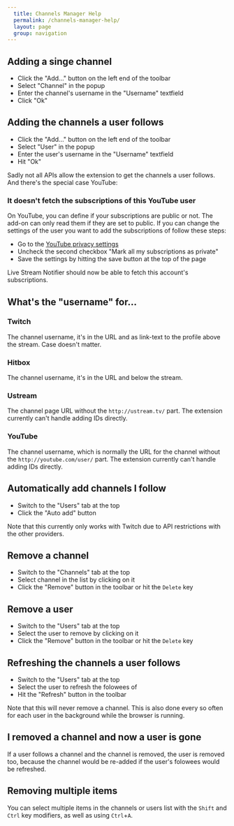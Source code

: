 ```yaml
---
  title: Channels Manager Help
  permalink: /channels-manager-help/
  layout: page
  group: navigation
---
```

## Adding a singe channel
 - Click the "Add..." button on the left end of the toolbar
 - Select "Channel" in the popup
 - Enter the channel's username in the "Username" textfield
 - Click "Ok"

## Adding the channels a user follows
 - Click the "Add..." button on the left end of the toolbar
 - Select "User" in the popup
 - Enter the user's username in the "Username" textfield
 - Hit "Ok"

Sadly not all APIs allow the extension to get the channels a user follows. And there's the special case YouTube:

### It doesn't fetch the subscriptions of this YouTube user
On YouTube, you can define if your subscriptions are public or not. The add-on can only read them if they are set to public.
If you can change the settings of the user you want to add the subscriptions of follow these steps:

 - Go to the [YouTube privacy settings](https://www.youtube.com/account_privacy)
 - Uncheck the second checkbox "Mark all my subscriptions as private"
 - Save the settings by hitting the save button at the top of the page

Live Stream Notifier should now be able to fetch this account's subscriptions.

## What's the "username" for...

### Twitch
The channel username, it's in the URL and as link-text to the profile above the stream. Case doesn't matter.

### Hitbox
The channel username, it's in the URL and below the stream.

### Ustream
The channel page URL without the `http://ustream.tv/` part. The extension currently can't handle adding IDs directly.

### YouTube
The channel username, which is normally the URL for the channel without the `http://youtube.com/user/` part. The extension currently can't handle adding IDs directly.

## Automatically add channels I follow
 - Switch to the "Users" tab at the top
 - Click the "Auto add" button

Note that this currently only works with Twitch due to API restrictions with the other providers.

## Remove a channel
 - Switch to the "Channels" tab at the top
 - Select channel in the list by clicking on it
 - Click the "Remove" button in the toolbar or hit the `Delete` key

## Remove a user
 - Switch to the "Users" tab at the top
 - Select the user to remove by clicking on it
 - Click the "Remove" button in the toolbar or hit the `Delete` key

## Refreshing the channels a user follows
 - Switch to the "Users" tab at the top
 - Select the user to refresh the folowees of
 - Hit the "Refresh" button in the toolbar

Note that this will never remove a channel. This is also done every so often for each user in the background while the browser is running.

## I removed a channel and now a user is gone
If a user follows a channel and the channel is removed, the user is removed too, because the channel would be re-added if the user's folowees would be refreshed.

## Removing multiple items
You can select multiple items in the channels or users list with the `Shift` and `Ctrl` key modifiers, as well as using `Ctrl`+`A`.

